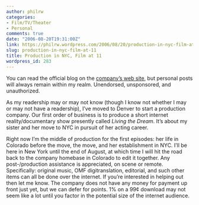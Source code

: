 ```yaml
---
author: philrw
categories:
- Film/TV/Theater
- Personal
comments: true
date: "2006-08-20T19:31:00Z"
link: https://philrw.wordpress.com/2006/08/20/production-in-nyc-film-at-11/
slug: production-in-nyc-film-at-11
title: Production in NYC, Film at 11
wordpress_id: 283
---
```


You can read the official blog on the [company’s web site](http://www.neovisic.com/), but personal posts will always remain within my realm. Unendorsed, unsponsored, and unauthorized.




As my readership may or may not know (though I know not whether I may
or may not have a readership), I’ve moved to Denver to start a
production company. Our first order of business is to produce a short
internet reality/documentary show presently called _Living the Dream_. It’s about my sister and her move to NYC in pursuit of her acting career.




Right now I’m the middle of production for the first episodes: her
life in Colorado before the move, the move, and her establishment in
NYC. I’ll be here in New York until the end of August, at which time I
will hit the road back to the company homebase in Colorado to edit it
together. Any post-/production assistance is appreciated, on scene or
remote. Specifically: original music, OMF digitranslation, editorial,
and such other items can all be done over the internet. If you’re
interested in helping out then let me know. The company does not have
any money for payment up front just yet, but we can defer for points. 1%
on a 99¢ download may not seem like a lot until you factor in the
potential size of the internet audience.




